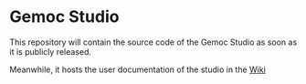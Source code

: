 Gemoc Studio
============

This repository will contain the source code of the Gemoc Studio as soon as it is publicly released. 

Meanwhile, it hosts the user documentation of the studio in the [Wiki](https://github.com/gemoc/gemoc-studio/wiki)
